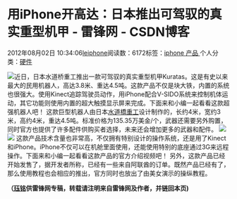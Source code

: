 
# 用iPhone开高达：日本推出可驾驭的真实重型机甲 - 雷锋网 - CSDN博客


2012年08月02日 10:34:06[leiphone](https://me.csdn.net/leiphone)阅读数：6172标签：[iphone																](https://so.csdn.net/so/search/s.do?q=iphone&t=blog)[产品																](https://so.csdn.net/so/search/s.do?q=产品&t=blog)[
							](https://so.csdn.net/so/search/s.do?q=iphone&t=blog)个人分类：[硬件																](https://blog.csdn.net/leiphone/article/category/877730)


![](http://www.leiphone.com/wp-content/uploads/2012/08/robot.jpg)近日，日本水道桥重工推出一款可驾驭的真实重型机甲Kuratas。这是有史以来最大的民用机器人，高达3.8米、重达4.5吨。这款产品不仅是块大铁，内置的系统也很强大。使用Kinect追踪驾驶员动作，用iPhone配合V-SIDO系统来控制机体运动，其它功能则使用内置的超大触摸显示屏来完成。下面来和小编一起看看这款超强机器人吧！
这款巨型机器人由日本[水道橋重工](http://suidobashijuko.jp/)设计制作的，长约4米，宽约3米，高约4米，重达4.5吨。标准价格为135.35万美金/个，武器还需要另外购置，同时官方也提供了许多配件供购买者选择，未来还会增加更多的武器和配件。
![](http://www.leiphone.com/wp-content/uploads/2012/08/robot1.png)![](http://www.leiphone.com/wp-content/uploads/2012/08/robot2.png)
这款产品技术含量也非常高，不仅拥有特别设计的操作系统，还是用了Kinect和iPhone。iPhone不仅可以在机舱里面使用，还能使用特别的底座通过3G来远程操作。下面来和小编一起看看这款产品的官方介绍视频吧！
另外，这款产品已经开始发售了，据开发者所称，已经有一些来自阿联酋的订单。既然产品已经有了，那么使用教程也会相应的推出，官方同时也放出了由美女演示的操纵教程。

**（****[珏铭](http://www.leiphone.com/author/%E7%8F%8F%E9%93%AD)****供****雷锋网****专稿，转载请注明来自雷锋网及作者，并链回本页)**

